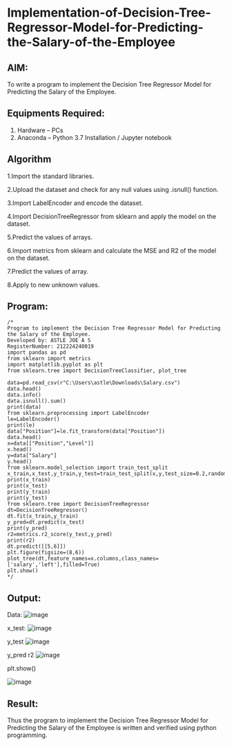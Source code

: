 # Implementation-of-Decision-Tree-Regressor-Model-for-Predicting-the-Salary-of-the-Employee

## AIM:
To write a program to implement the Decision Tree Regressor Model for Predicting the Salary of the Employee.

## Equipments Required:
1. Hardware – PCs
2. Anaconda – Python 3.7 Installation / Jupyter notebook

## Algorithm
1.Import the standard libraries.

2.Upload the dataset and check for any null values using .isnull() function.

3.Import LabelEncoder and encode the dataset.

4.Import DecisionTreeRegressor from sklearn and apply the model on the dataset.

5.Predict the values of arrays.

6.Import metrics from sklearn and calculate the MSE and R2 of the model on the dataset.

7.Predict the values of array.

8.Apply to new unknown values.

## Program:
```
/*
Program to implement the Decision Tree Regressor Model for Predicting the Salary of the Employee.
Developed by: ASTLE JOE A S
RegisterNumber: 212224240019
import pandas as pd
from sklearn import metrics
import matplotlib.pyplot as plt
from sklearn.tree import DecisionTreeClassifier, plot_tree

data=pd.read_csv(r"C:\Users\astle\Downloads\Salary.csv")
data.head()
data.info()
data.isnull().sum()
print(data)
from sklearn.preprocessing import LabelEncoder
le=LabelEncoder()
print(le)
data["Position"]=le.fit_transform(data["Position"])
data.head()
x=data[["Position","Level"]]
x.head()
y=data["Salary"]
y.head()
from sklearn.model_selection import train_test_split
x_train,x_test,y_train,y_test=train_test_split(x,y,test_size=0.2,random_state=2)
print(x_train)
print(x_test)
print(y_train)
print(y_test)
from sklearn.tree import DecisionTreeRegressor
dt=DecisionTreeRegressor()
dt.fit(x_train,y_train)
y_pred=dt.predict(x_test)
print(y_pred)
r2=metrics.r2_score(y_test,y_pred)
print(r2)
dt.predict([[5,6]])
plt.figure(figsize=(8,6))
plot_tree(dt,feature_names=x.columns,class_names=['salary','left'],filled=True)
plt.show() 
*/
```

## Output:
Data:
![image](https://github.com/user-attachments/assets/48ed97be-c1f6-4ac2-a8e2-b82b55fd8b56)

x_test:
![image](https://github.com/user-attachments/assets/6829adc5-efc0-4ec5-8d96-7058a19a921e)

y_test
![image](https://github.com/user-attachments/assets/4b705cd4-5eeb-48c6-b1cc-386404cef92f)

y_pred
r2
![image](https://github.com/user-attachments/assets/45fdf366-3306-465a-bd1b-00c2360c96b5)

plt.show()

![image](https://github.com/user-attachments/assets/1136c315-d4c6-4701-8d35-ddc53dda7425)


## Result:
Thus the program to implement the Decision Tree Regressor Model for Predicting the Salary of the Employee is written and verified using python programming.
